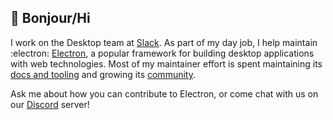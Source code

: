 ## 👋 Bonjour/Hi

I work on the Desktop team at [Slack](https://slack.com/). As part of my day job, I help maintain :electron: [Electron](https://github.com/electron/), a popular framework for building desktop applications with web technologies. Most of my maintainer effort is spent maintaining its [docs and tooling](https://github.com/electron/governance/tree/master/wg-ecosystem) and growing its [community](https://github.com/electron/governance/tree/master/wg-outreach).

Ask me about how you can contribute to Electron, or come chat with us on our [Discord](https://discord.gg/electronjs) server!
